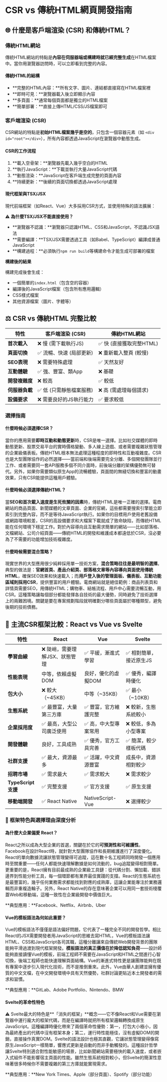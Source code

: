 # CSR vs 傳統HTML網頁開發指南

## 🌐 什麼是客戶端渲染 (CSR) 和傳統HTML？

### 傳統HTML網站

傳統HTML網站的特點是**內容在伺服器端或構建時就已經完整生成**在HTML檔案中。當你用瀏覽器訪問時，可以立即看到完整的內容。

#### 傳統HTML的結構

- **完整的HTML內容：**所有文字、圖片、連結都直接寫在HTML檔案裡
- **即時可見：**瀏覽器載入後立即顯示內容
- **多頁面：**通常每個頁面都是獨立的HTML檔案
- **簡單部署：**直接上傳HTML/CSS/JS檔案即可

### 客戶端渲染 (CSR)

CSR網站的特點是**初始HTML檔案幾乎是空的**，只包含一個容器元素（如 `<div id="root"></div>`），所有內容都透過JavaScript在瀏覽器中動態生成。

#### CSR的工作流程

1. **載入空骨架：**瀏覽器先載入幾乎空白的HTML
2. **執行JavaScript：**下載並執行大量JavaScript代碼
3. **動態渲染：**JavaScript在客戶端生成完整的頁面內容
4. **持續更新：**後續的頁面切換都透過JavaScript處理

#### 現代框架與TSX/JSX

現代前端框架（如React、Vue）大多採用CSR方式，並使用特殊的語法擴展：

⚠️ **為什麼TSX/JSX不能直接使用？**

- **瀏覽器不認識：**瀏覽器只認識HTML、CSS和JavaScript，不認識JSX語法
- **需要編譯：**TSX/JSX需要透過工具（如Babel、TypeScript）編譯成普通JavaScript
- **構建過程：**必須執行`npm run build`等構建命令才能生成可部署的檔案

**構建後的結果**

構建完成後會生成：
- 一個簡單的`index.html`（包含空的容器）
- 編譯後的JavaScript檔案（包含所有應用邏輯）
- CSS樣式檔案
- 其他資源檔案（圖片、字體等）

## ⚖️ CSR vs 傳統HTML 完整比較

| 特性 | 客戶端渲染 (CSR) | 傳統HTML網站 |
|------|------------------|--------------|
| **首次載入** | ❌ 慢 (需下載執行JS) | ✅ 快 (直接獲取完整HTML) |
| **頁面切換** | ✅ 流暢、快速 (局部更新) | ❌ 重新載入整頁 (較慢) |
| **SEO表現** | ❌ 需要特殊處理 | ✅ 天然友好 |
| **互動體驗** | ✅ 強、豐富、類App | ❌ 基礎 |
| **開發複雜度** | ❌ 較高 | ✅ 較低 |
| **伺服器負載** | ✅ 低 (只需靜態檔案服務) | ❌ 高 (需處理每個請求) |
| **設備要求** | ❌ 需要良好的JS執行能力 | ✅ 要求較低 |

### 選擇指南

#### 什麼時候必須選擇CSR？

當你的應用需要**即時互動和動態更新**時，CSR是唯一選擇。比如社交媒體的即時動態更新、股票交易平台的實時價格變動、多人線上遊戲、或者需要複雜狀態管理的企業級儀表板。傳統HTML根本無法處理這種程度的即時性和互動複雜度。CSR也是大型團隊協作的必然選擇——當前端和後端需要完全分離、多個開發團隊並行工作、或者需要同一套API服務多個不同介面時，前後端分離的架構優勢無可替代。另外，如果你需要類似原生App的流暢體驗，頁面間的無縫切換和豐富的動畫效果，只有CSR能提供這種用戶體驗。

#### 什麼時候必須選擇傳統HTML？

當**SEO和首次載入速度是生死攸關的因素**時，傳統HTML是唯一正確的選擇。電商網站的商品頁面、新聞媒體的文章頁面、企業的官網，這些都需要搜索引擎能立即索引到完整內容，而不是等待JavaScript執行。如果你的目標用戶使用老舊設備或網路環境較差，CSR的高設備要求和大檔案下載就成了致命缺陷，而傳統HTML能在任何環境下穩定工作。對於內容導向且互動需求簡單的網站——比如部落格、文檔網站、公司介紹頁面——傳統HTML的開發和維護成本都遠低於CSR，沒必要為了不需要的功能增加技術複雜度。

#### 什麼時候需要混合策略？

現實世界的大型應用很少純粹採用單一技術方案，**混合策略往往是最明智的選擇**。典型的做法是：**官網首頁、產品介紹頁、部落格文章等內容導向頁面使用傳統HTML**，確保SEO效果和快速載入；而**用戶登入後的管理面板、儀表板、互動功能區域則採用CSR**，提供豐富的用戶體驗。電商網站就是絕佳範例：商品列表頁和詳情頁需要SEO，用傳統HTML；購物車、結帳流程、用戶中心需要流暢互動，用CSR。這種策略讓每個部分都能發揮各自技術的最大優勢，同時避免了技術選擇上的兩難困境。關鍵是要在專案規劃階段就明確劃分哪些頁面屬於哪種類型，避免後期的技術債務。

## 🚀 主流CSR框架比較：React vs Vue vs Svelte

| 特性 | React | Vue | Svelte |
|------|--------|-----|--------|
| **學習曲線** | ❌ 陡峭，需要理解JSX、狀態管理 | ✅ 平緩，漸進式學習 | ✅ 相對簡單，接近原生JS |
| **性能表現** | 中等，依賴虛擬DOM | 良好，優化的虛擬DOM | ✅ 優秀，編譯時優化 |
| **包大小** | ❌ 較大（~45KB） | 中等（~35KB） | ✅ 最小（~10KB） |
| **生態系統** | ✅ 最豐富，大量第三方庫 | ✅ 豐富，官方維護完整 | ❌ 較新，生態系統較小 |
| **企業採用度** | ✅ 最高，大型公司廣泛使用 | ✅ 高，中大型專案常用 | ❌ 較低，多為小型專案 |
| **開發體驗** | 良好，工具成熟 | ✅ 優秀，官方工具完善 | ✅ 簡潔，較少樣板代碼 |
| **社群支援** | ✅ 最大，資源最多 | ✅ 活躍，中文資源豐富 | 成長中，資源相對較少 |
| **招聘市場** | ✅ 需求最大 | ✅ 需求較大 | ❌ 需求較少 |
| **TypeScript支援** | ✅ 完整支援 | ✅ 官方支援 | ✅ 原生支援 |
| **移動端開發** | ✅ React Native | NativeScript-Vue | ❌ 選擇較少 |

### 🎯 框架特色與選擇理由深度分析

#### 為什麼大企業偏愛 React？

React之所以成為大型企業的首選，關鍵在於它的**可預測性和可維護性**。Facebook在設計React時，就針對大型團隊協作和長期維護進行了深度優化。React的單向數據流讓狀態管理變得可追蹤，這在數十名工程師同時開發一個應用時至關重要——任何人都能快速理解數據是如何流動的，bug追蹤變得相對簡單。更重要的是，React擁有目前最成熟的企業級工具鏈：從代碼分割、懶加載、錯誤邊界到性能分析工具，每一個環節都有業界最佳實踐的支撐。React的生態系統也是最豐富的，幾乎任何業務需求都能找到對應的成熟庫，這讓企業能專注於業務邏輯而非重複造輪子。另外，React Native的存在意味著企業可以用同一套技術棧覆蓋Web和移動端，這種一致性在企業級開發中價值巨大。

**典型應用：**Facebook、Netflix、Airbnb、Uber

#### Vue的模板語法為何如此重要？

Vue的模板語法不僅僅是語法偏好問題，它代表了一種完全不同的開發哲學。相比React的JSX需要開發者用JavaScript的思維去寫HTML，Vue的模板語法讓HTML、CSS和JavaScript各司其職，這種分離讓來自傳統Web開發背景的團隊能夠平滑過渡到現代框架開發。**模板語法的真正價值在於降低認知負荷**——設計師能夠直接讀懂Vue的模板，前端工程師不需要在JavaScript和HTML之間進行心智切換，後端工程師也能快速理解頁面結構。Vue的漸進式特性更是讓團隊能夠在既有專案中逐步引入現代化技術，而不是推倒重來。此外，Vue由華人創建並擁有優質的中文文檔，在中文開發環境中具有天然優勢，社群討論更貼近本土開發者的需求和習慣。

**典型應用：**GitLab、Adobe Portfolio、Nintendo、BMW

#### Svelte的革命性特色

⚠️ Svelte最大的特色是**「消失的框架」**概念——它不像React和Vue需要在瀏覽器中運行龐大的框架代碼，而是在編譯時就把所有框架邏輯轉換成原生JavaScript。這種編譯時優化帶來了兩個革命性優勢：第一，打包大小極小，因為最終產出的代碼中沒有框架本身；第二，運行時性能極佳，沒有虛擬DOM的開銷，直接操作真實DOM。Svelte的語法設計也極其直觀，它讓狀態管理變得像寫原生JavaScript一樣簡單，響應式更新是自動的而非手動觸發的。這種設計哲學讓Svelte特別適合對性能敏感的場景，比如新聞網站需要極快的載入速度，或者嵌入式組件不能影響宿主頁面的性能。雖然生態系統相對較小，但Svelte的簡潔性意味著很多時候你不需要複雜的第三方庫就能實現需求。

**典型應用：**New York Times、Apple（部分頁面）、Spotify（部分功能）